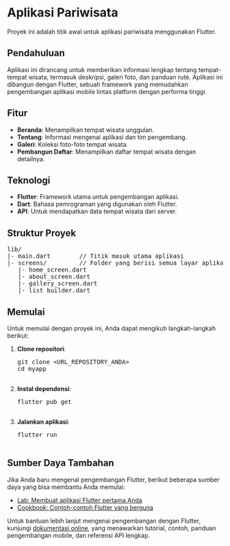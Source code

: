<!DOCTYPE html>
<html lang="en">
<head>
    <meta charset="UTF-8">
    <meta name="viewport" content="width=device-width, initial-scale=1.0">
    <title>Aplikasi Pariwisata</title>
</head>
<body>

<h1>Aplikasi Pariwisata</h1>

<p>Proyek ini adalah titik awal untuk aplikasi pariwisata menggunakan Flutter.</p>

<h2>Pendahuluan</h2>
<p>Aplikasi ini dirancang untuk memberikan informasi lengkap tentang tempat-tempat wisata, termasuk deskripsi, galeri foto, dan panduan rute. Aplikasi ini dibangun dengan Flutter, sebuah framework yang memudahkan pengembangan aplikasi mobile lintas platform dengan performa tinggi.</p>

<h2>Fitur</h2>
<ul>
    <li><strong>Beranda</strong>: Menampilkan tempat wisata unggulan.</li>
    <li><strong>Tentang</strong>: Informasi mengenai aplikasi dan tim pengembang.</li>
    <li><strong>Galeri</strong>: Koleksi foto-foto tempat wisata.</li>
    <li><strong>Pembangun Daftar</strong>: Menampilkan daftar tempat wisata dengan detailnya.</li>
</ul>

<h2>Teknologi</h2>
<ul>
    <li><strong>Flutter</strong>: Framework utama untuk pengembangan aplikasi.</li>
    <li><strong>Dart</strong>: Bahasa pemrograman yang digunakan oleh Flutter.</li>
    <li><strong>API</strong>: Untuk mendapatkan data tempat wisata dari server.</li>
</ul>

<h2>Struktur Proyek</h2>
<pre>
lib/
|- main.dart        // Titik masuk utama aplikasi
|- screens/         // Folder yang berisi semua layar aplikasi
   |- home_screen.dart
   |- about_screen.dart
   |- gallery_screen.dart
   |- list_builder.dart
</pre>

<h2>Memulai</h2>
<p>Untuk memulai dengan proyek ini, Anda dapat mengikuti langkah-langkah berikut:</p>
<ol>
    <li><strong>Clone repositori</strong>:
        <pre>
git clone &lt;URL_REPOSITORY_ANDA&gt;
cd myapp
        </pre>
    </li>
    <li><strong>Instal dependensi</strong>:
        <pre>
flutter pub get
        </pre>
    </li>
    <li><strong>Jalankan aplikasi</strong>:
        <pre>
flutter run
        </pre>
    </li>
</ol>

<h2>Sumber Daya Tambahan</h2>
<p>Jika Anda baru mengenal pengembangan Flutter, berikut beberapa sumber daya yang bisa membantu Anda memulai:</p>
<ul>
    <li><a href="https://docs.flutter.dev/get-started/codelab">Lab: Membuat aplikasi Flutter pertama Anda</a></li>
    <li><a href="https://docs.flutter.dev/cookbook">Cookbook: Contoh-contoh Flutter yang berguna</a></li>
</ul>
<p>Untuk bantuan lebih lanjut mengenai pengembangan dengan Flutter, kunjungi <a href="https://docs.flutter.dev/">dokumentasi online</a>, yang menawarkan tutorial, contoh, panduan pengembangan mobile, dan referensi API lengkap.</p>

</body>
</html>
